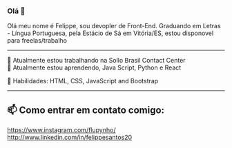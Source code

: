 ### Olá 👋



Olá meu nome é Felippe, sou devopler de Front-End. Graduando em Letras - Língua Portuguesa, pela Estácio de Sá em Vitória/ES, estou disponovel para freelas/trabalho

------------------------------------------------------------------------------------------------------------

🔭 Atualmente estou trabalhando na Sollo Brasil Contact Center                                   
🌱 Atualmente estou aprendendo, Java Script, Python e React
 

🦄 Habilidades: HTML, CSS, JavaScript and Bootstrap

------------------------------------------------------------------------------------------------------------


📫 Como entrar em contato comigo:
------------------------------------------------------------------------------------------------------------

https://www.instagram.com/flupynho/    http://www.linkedin.com/in/felippesantos20





